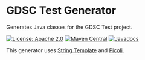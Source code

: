 GDSC Test Generator
===================

Generates Java classes for the GDSC Test project.

[![License: Apache 2.0](https://img.shields.io/badge/License-Apache%20v2-blue.svg)](https://www.apache.org/licenses/LICENSE-2.0)
[![Maven Central](https://maven-badges.herokuapp.com/maven-central/uk.ac.sussex.gdsc/gdsc-test-generator/badge.svg)](https://maven-badges.herokuapp.com/maven-central/uk.ac.sussex.gdsc/gdsc-test-generator/)
[![Javadocs](https://javadoc.io/badge2/uk.ac.sussex.gdsc/gdsc-test-generator/javadoc.svg)](https://javadoc.io/doc/uk.ac.sussex.gdsc/gdsc-test-generator)

This generator uses [String Template](http://www.stringtemplate.org/) and
[Picoli](https://picocli.info/).
